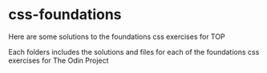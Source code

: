 # css-foundations
Here are some solutions to the foundations css exercises for TOP

  Each folders includes the solutions and files for each of the foundations css exercises for The Odin Project
